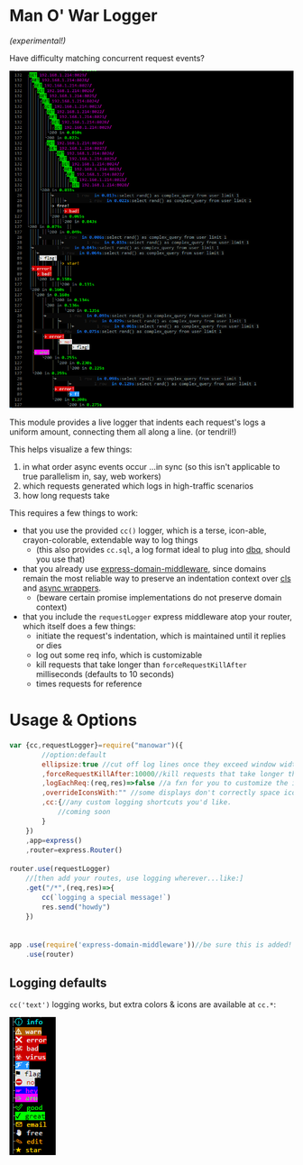 # Man O' War Logger
_(experimental!)_

Have difficulty matching concurrent request events?

![logging example](/portugese-manowar.png?raw=true)

This module provides a live logger that indents each request's logs a uniform amount, connecting them all along a line. (or tendril!)

This helps visualize a few things:
1. in what order async events occur ...in sync (so this isn't applicable to true parallelism in, say, web workers)
2. which requests generated which logs in high-traffic scenarios
3. how long requests take

This requires a few things to work:
* that you use the provided `cc()` logger, which is a terse, icon-able, crayon-colorable, extendable way to log things
    * (this also provides `cc.sql`, a log format ideal to plug into [dbq](https://github.com/jnvm/dbq), should you use that)
* that you already use [express-domain-middleware](https://www.npmjs.com/package/express-domain-middleware), since domains remain the most reliable way to preserve an indentation context over [cls](https://www.npmjs.com/package/continuation-local-storage) and [async wrappers](https://github.com/nodejs/tracing-wg/tree/master/docs/AsyncWrap).
    * (beware certain promise implementations do not preserve domain context)
* that you include the `requestLogger` express middleware atop your router, which itself does a few things:
    * initiate the request's indentation, which is maintained until it replies or dies
    * log out some req info, which is customizable
    * kill requests that take longer than `forceRequestKillAfter` milliseconds (defaults to 10 seconds)
    * times requests for reference

# Usage & Options
```javascript
var {cc,requestLogger}=require("manowar")({
        //option:default
        ellipsize:true //cut off log lines once they exceed window width
        ,forceRequestKillAfter:10000//kill requests that take longer than this many millisecond
        ,logEachReq:(req,res)=>false //a fxn for you to customize the incoming request log. Return false to defer to plugin default
        ,overrideIconsWith:"" //some displays don't correctly space icons & break the line display. Override them here
        ,cc:{//any custom logging shortcuts you'd like.
            //coming soon
        }
    })
    ,app=express()
    ,router=express.Router()

router.use(requestLogger)
    //[then add your routes, use logging wherever...like:]
    .get("/*",(req,res)=>{
        cc(`logging a special message!`)
        res.send("howdy")
    })


app .use(require('express-domain-middleware'))//be sure this is added!
    .use(router)


```
## Logging defaults
`cc('text')` logging works, but extra colors & icons are available at `cc.*`:

![logging defaults](icons.png?raw=true)